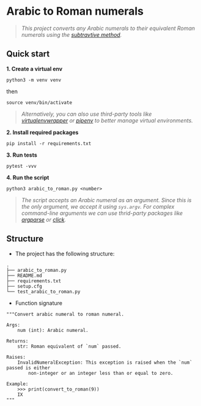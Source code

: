 # Arabic to Roman numerals

> _This project converts any Arabic numerals to their equivalent Roman numerals using the [subtravtive method](https://en.wikipedia.org/wiki/Roman_numerals#Irregular_subtractive_notation)._


## Quick start

**1. Create a virtual env**

    python3 -m venv venv

then

    source venv/bin/activate

> _Alternatively, you can also use third-party tools like [virtualenvwrapper](https://virtualenvwrapper.readthedocs.io/en/latest/) or [pipenv](https://pipenv.pypa.io/en/latest/) to better manage virtual environments._


**2. Install required packages**

    pip install -r requirements.txt


**3. Run tests**

    pytest -vvv


**4. Run the script**

    python3 arabic_to_roman.py <number>

> _The script accepts an Arabic numeral as an argument. Since this is the only argument, we accept it using `sys.argv`. For complex command-line arguments we can use thrid-party packages like [argparse](https://docs.python.org/3/library/argparse.html) or [click](https://click.palletsprojects.com/en/7.x/)._


## Structure

- The project has the following structure:
```
.
├── arabic_to_roman.py
├── README.md
├── requirements.txt
├── setup.cfg
└── test_arabic_to_roman.py
```

- Function signature
```
"""Convert arabic numeral to roman numeral.

Args:
    num (int): Arabic numeral.

Returns:
    str: Roman equivalent of `num` passed.

Raises:
    InvalidNumeralException: This exception is raised when the `num` passed is either
        non-integer or an integer less than or equal to zero.

Example:
    >>> print(convert_to_roman(9))
    IX
"""
```

